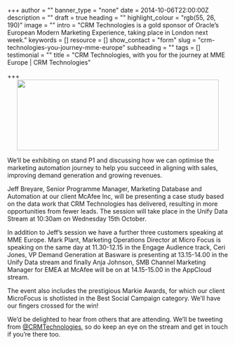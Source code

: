 +++
author = ""
banner_type = "none"
date = 2014-10-06T22:00:00Z
description = ""
draft = true
heading = ""
highlight_colour = "rgb(55, 26, 190)"
image = ""
intro = "CRM Technologies is a gold sponsor of Oracle’s European Modern Marketing Experience, taking place in London next week."
keywords = []
resource = []
show_contact = "form"
slug = "crm-technologies-you-journey-mme-europe"
subheading = ""
tags = []
testimonial = ""
title = "CRM Technologies, with you for the journey at MME Europe | CRM Technologies"

+++
<img style="display: block; margin-left: auto; margin-right: auto;" src="/sites/default/files/Modern%20Marketing%20Experience%20Europe%20%20%20Event%20Summary%202.png" alt="" width="460" height="161">

We’ll be exhibiting on stand P1 and discussing how we can optimise the marketing automation journey to help you succeed in aligning with sales, improving demand generation and growing revenues.

Jeff Breyare, Senior Programme Manager, Marketing Database and Automation at our client McAfee Inc, will be presenting a case study based on the data work that CRM Technologies has delivered, resulting in more opportunities from fewer leads. The session will take place in the Unify Data Stream at 10:30am on Wednesday 15th October.

In addition to Jeff’s session we have a further three customers speaking at MME Europe. Mark Plant, Marketing Operations Director at Micro Focus is speaking on the same day at 11.30-12.15 in the Engage Audience track, Ceri Jones, VP Demand Generation at Basware is presenting at 13.15-14.00 in the Unify Data stream and finally Anja Johnson, SMB Channel Marketing Manager for EMEA at McAfee will be on at 14.15-15.00 in the AppCloud stream.

The event also includes the prestigious Markie Awards, for which our client MicroFocus is shotlisted in the Best Social Campaign category. We’ll have our fingers crossed for the win!

We’d be delighted to hear from others that are attending. We’ll be tweeting from [@CRMTechnologies](http://www.twitter.com/CRMTechnologies), so do keep an eye on the stream and get in touch if you’re there too.